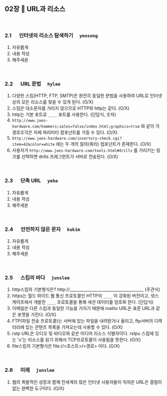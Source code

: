 ## 02장 :octopus:  URL과 리소스
<br>

### 2.1 　 인터넷의 리소스 탐색하기　 `yeosong`
1. 자유롭게
1. 내용 작성
1. 해주세욘
<br>

### 2.2 　 URL 문법　 `hylee`
1. 다양한 스킴(HTTP, FTP, SMTP)은 완전히 동일한 문법을 사용하여 URL로 인터넷상의 모든 리소스를 찾을 수 있게 된다. (O/X)
1. 스킴은 대소문자를 가리지 않으므로 HTTP와 http는 같다. (O/X)
1. http는 기본 포트로 `____` 포트를 사용한다. (단답식, 숫자)
1. `http://www.joes-hardware.com/hammers;sales=false/index.html;graphics=true` 와 같이 각 경로조각은 자체 파라미터 컴포넌트를 가질 수 있다. (O/X)
1. `http://www.joes-hardware.com/invertory-check.cgi?item=42&color=white` 에는 두 개의 질의(쿼리) 컴포넌트가 존재한다. (O/X)
1. 사용자가 `http://www.joes-hardware.com/tools.html#drills` 를 가리키는 링크를 선택하면 drills 프래그먼트가 서버로 전송된다. (O/X)
<br>

### 2.3 　 단축 URL　 `yeha`
1. 자유롭게
1. 내용 작성
1. 해주세욘
<br>

### 2.4 　 안전하지 않은 문자　 `kukim`
1. 자유롭게
1. 내용 작성
1. 해주세욘
<br>

### 2.5 　 스킴의 바다　 `junslee`
1. http스킴의 기본형식은? http://_____________________________________ (주관식)
1. https는 월드 와이드 웹 통신 프로토콜인 HTTP의 `____` 이 강화된 버전이고, 넷스케이프에서 개발한 `____` 프로토콜을 통해 세션 데이터를 암호화 한다. (단답식)
1. 이메일은 다른 스킴과 동일한 기능을 가지기 때문에 malito URL은 표준 URL과 같은 포맷을 가진다. (O/X)
1. FTP(파일 전송 프로토콜)는 서버에 있는 파일을 내려받거나 올리고, ftp서버의 디렉터리에 있는 콘텐츠 목록을 가져오는데 사용할 수 있다. (O/X)
1. rstp URL은 오디오 및 비디오와 같은 미디어 리소스 식별자이다. rstpu 스킴에 있는 'u'는 리소스를 읽기 위해서 TCP프로토콜이 사용됨을 뜻한다. (O/X)
1. file스킴의 기본형식은 file://<호스트>/<경로> 이다. (O/X)
<br>

### 2.6 　 미래　 `junslee`
1. 웹의 폭발적인 성장과 함께 전세계의 많은 인터넷 사용자들이 익혀온 URL은 결점이 없는 완벽한 도구이다. (O/X)
<br>
